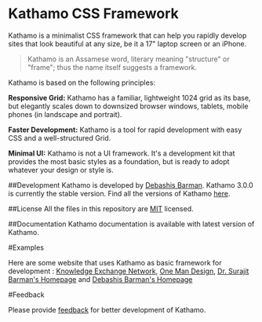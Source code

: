 Kathamo CSS Framework
=====================

Kathamo is a minimalist CSS framework that can help you rapidly develop sites that look beautiful at any size, be it a 17" laptop screen or an iPhone.
>Kathamo is an Assamese word, literary meaning "structure" or "frame"; thus the name itself suggests a framework. 

Kathamo is based on the following principles:

**Responsive Grid:** Kathamo has a familiar, lightweight 1024 grid as its base, but elegantly scales down to downsized browser windows, tablets, mobile phones (in landscape and portrait).

**Faster Development:** Kathamo is a tool for rapid development with easy CSS and a well-structured Grid.

**Minimal UI:** Kathamo is not a UI framework. It's a development kit that provides the most basic styles as a foundation, but is ready to adopt whatever your design or style is.

##Development
Kathamo is developed by [Debashis Barman](http://www.debashisbarman.in). Kathamo 3.0.0 is currently the stable version. Find all the versions of Kathamo [here](https://github.com/kathamo/Kathamo/).

##License
All the files in this repository are [MIT](https://github.com/kathamo/Kathamo/blob/master/LICENSE) licensed.

##Documentation
Kathamo documentation is available with latest version of Kathamo.

#Examples

Here are some website that uses Kathamo as basic framework for development : [Knowledge Exchange Network](http://www.kenmanipur.org), [One Man Design](http://onemandesign.github.io), [Dr. Surajit Barman's Homepage](http://www.surajitbarman.in) and [Debashis Barman's Homepage](http://www.debashisbarman.in)

#Feedback

Please provide [feedback](mailto:kathamo.framework@gmail.com) for better development of Kathamo.
